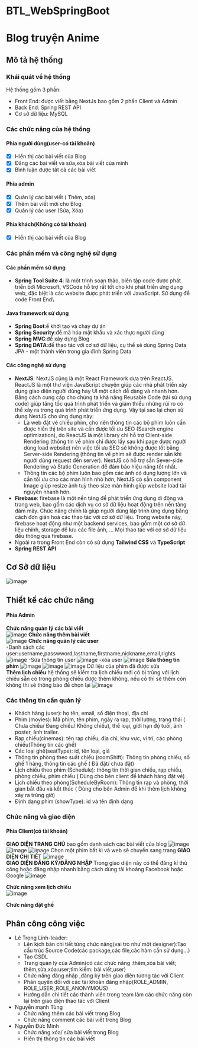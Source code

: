 # BTL_WebSpringBoot
# Blog truyện Anime
## Mô tả hệ thống
### Khái quát về hệ thống
Hệ thống gồm 3 phần:
- Front End: được viết bằng NextJs bao gồm 2 phần Client và Admin
- Back End: Spring REST API 
- Cơ sở dữ liệu: MySQL
### Các chức năng của hệ thống
#### Phía người dùng(user-có tài khoản)
  - [x] Hiển thị các bài viết của Blog
  - [x] Đăng các bài viết và sửa,xóa bài viết của mình
  - [x] Bình luận được tất cả các bài viết
#### Phía admin
  - [x] Quản lý các bài viết ( Thêm, xóa) 
  - [x] Thêm bài viết mới cho Blog 
  - [x] Quản lý các user (Sửa, Xóa)  
 #### Phía khách(Không có tài khoản)
  - [x] Hiển thị các bài viết của Blog
### Các phần mềm và công nghệ sử dụng
#### Các phần mềm sử dụng
-  **Spring Tool Suite 4**: là một trình soạn thảo, biên tập code được phát triển bởi Microsoft, 
VSCode hỗ trợ rất tốt cho khi phát triển ứng dụng web, đặc biệt là các website được phát triển với JavaScript. Sử dụng để code Front End\
#### Java framework sử dụng
-  **Spring Boot**:ể khởi tạo và chạy dự án
-  **Spring Security**:để mã hóa mật khẩu và xác thực người dùng
-  **Spring MVC**:để xây dựng Blog
-  **Spring DATA**:để thao tác với cơ sở dữ liệu, cụ thể sẽ dùng Spring Data JPA - một thành viên trong gia đình Spring Data
#### Các công nghệ sử dụng
- **NextJS**: NextJS cũng là một React Framework dựa trên ReactJS. 
ReactJS là một thư viện  JavaScript chuyên giúp các nhà phát triển xây dựng giao diện người dùng hay UI một cách dễ dàng và nhanh hơn.
Bằng cách cung cấp cho chúng ta khả năng Reusable Code  (tái sử dụng code) 
giúp tăng tốc quá trình phát triển và giảm thiểu những rủi ro có thể xảy ra trong quá trình phát triển ứng dụng. 
Vậy tại sao lại chọn sử dụng NextJS cho ứng dụng này: 
  - Là web đặt vé chiếu phim, cho nên thông tin các bộ phim luôn cần được hiển thị trên site và cần được tối ưu SEO (Search engine optimization), 
  do ReactJS là một library chỉ hỗ trợ Client-side Rendering (thông tin về phim chỉ được lấy sau khi page được người dùng load website)
  nên việc tối ưu SEO sẽ không được tốt bằng Server-side Rendering (thông tin về phim sẽ được render sẵn khi người dùng request đến server).
   NextJS có hỗ trợ sẵn Sever-side Rendering và Static Generation để đảm bảo hiệu năng tốt nhất.
  - Thông tin các bộ phim luôn bao gồm các ảnh có dung lượng lớn và cần tối ưu cho các màn hình nhỏ hơn, NextJS có sẵn component Image giúp resize ảnh tuỳ theo size màn hình giúp website load tài nguyên nhanh hơn.
- **Firebase**: firebase là một nền tảng để phát triển ứng dụng di động và trang web, bao gồm các dịch vụ cơ sở dữ liệu hoạt động trên nền tảng đám mây. Chức năng chính là giúp người dùng lập trinh ứng dụng bằng cách đơn giản hoá các thao tác với cơ sở dữ liệu. Trong website này, firebase hoạt động như một backend services, bao gồm một cơ sở dữ liệu chính, storage để lưu các file ảnh, … Mọi thao tác với cơ sở dữ liệu đều thông qua firebase.
- Ngoài ra trong Front End còn có sử dụng **Tailwind CSS** và **TypeScript**
- **Spring REST API**
## Cơ Sở dữ liệu 
![image](https://user-images.githubusercontent.com/91041371/171356444-10b403cf-e76d-4a73-acba-8ba119c7c933.png)
## Thiết kế các chức năng
#### Phía Admin
**Chức năng quản lý các bài viết** <br>
![image](https://user-images.githubusercontent.com/91041371/171363787-3a2518d8-6c10-46c2-a143-03465e074fe3.png)
**Chức năng thêm bài viết** <br>
![image](https://user-images.githubusercontent.com/91041371/171363362-91a43476-e73d-4087-b528-b156650fe16c.png)
**Chức năng quản lý các user** <br>
-Danh sách các user:username,passwword,lastname,firstname,nickname,email,rights
![image](https://user-images.githubusercontent.com/91041371/171363921-4dc40426-f10e-4ff6-a52d-62b41c634c0f.png)
-Sửa thông tin user
![image](https://user-images.githubusercontent.com/91041371/171364493-fb3884e1-a0be-4f47-b501-7b6372573db4.png)
-xóa user
![image](https://user-images.githubusercontent.com/91041371/171364606-a2c5e1b5-b906-4d76-b0dd-8bafaae71f62.png)
**Sửa thông tin phim**
![image](https://user-images.githubusercontent.com/88889991/170670909-e79f67b1-f23a-48bc-91b2-30bc83552f48.png)
![image](https://user-images.githubusercontent.com/88889991/170670968-eb5ec269-8d7f-4b85-9539-92e60833659f.png)
![image](https://user-images.githubusercontent.com/88889991/170671054-e3ba2441-ba2f-4f9b-b447-a9c48bc9a3b8.png)
Dữ liệu của phim đã được sửa<br>
**Thêm lịch chiếu** hệ thống sẽ kiểm tra lịch chiếu mới có bị trùng với lịch chiếu sẵn có trong phòng chiếu được thêm không, nếu có thì sẽ thêm còn không thì sẽ thông báo để chọn lại
![image](https://user-images.githubusercontent.com/88889991/170671237-4372dcc9-4dd6-4fb7-9b8a-bd7e7c2289a4.png)
### Các thông tin cần quản lý
- Khách hàng (user): họ tên, email, số điện thoại, địa chỉ
- Phim (movies): Mã phim, tên phim, ngày ra rạp, thời lượng, trạng thái ( Chưa chiếu/ Đang chiếu/ Không chiếu), thể loại, giới hạn độ tuổi, ảnh poster, ảnh trailer.
- Rạp chiếu(cinemas): tên rạp chiếu, địa chỉ, khu vực, vị trí, các phòng chiếu(Thông tin các ghế)
- Các loại ghế(seatType): id, tên loại, giá
- Thông tin phòng theo suất chiếu (roomShift): Thông tin phòng chiếu, số ghế 1 hàng, thông tin các ghế ( Đã đặt/ chưa đặt)
- Lịch chiếu theo phim (Schedule): thông tin thời gian chiếu, rạp chiếu, phòng chiếu, phim chiếu ( Dùng cho bên client để khách hàng đặt vé)
- Lịch chiếu theo phòng(ScheduleByRoom): Thông tin rạp và phòng, thời gian bắt đầu và kết thúc ( Dùng cho bên Admin để khi thêm lịch không xảy ra trùng giờ)
- Định dạng phim (showType): id và tên định dạng


### Chức năng và giao diện
#### Phía Client(có tài khoản)
**GIAO DIỆN TRANG CHỦ** bao gồm danh sách các bài viết của blog
![image](https://user-images.githubusercontent.com/88889991/170665645-08d056b3-3154-43b4-8c62-293b48aa3bff.png)
![image](https://user-images.githubusercontent.com/88889991/170666212-68b782cd-ccaf-4ad3-ba4e-ceca5daa52cd.png)
![image](https://user-images.githubusercontent.com/88889991/170665839-5b8aa934-a5e1-40f5-b2c8-d7206dd5d23f.png)
Chọn một phim bất kì và web sẽ chuyển sang trang **GIAO DIỆN CHI TIẾT**
![image](https://user-images.githubusercontent.com/88889991/170666872-b404f1b9-fc80-453a-bc5f-d50ee7aa0780.png) <br>
**GIAO DIỆN ĐĂNG KÝ/ĐĂNG NHẬP** Trong giao diện này có thể đăng kí thủ công hoặc đăng nhập nhanh bằng cách dùng tài khoảng Facebook hoặc Google
![image](https://user-images.githubusercontent.com/88889991/170668904-00660332-0d16-4aa8-a44e-820dfcdab09e.png)

**Chức năng xem lịch chiếu** <br>
![image](https://user-images.githubusercontent.com/88889991/170731148-e61f8b45-0579-40c2-a32a-12d9fcb468f8.png)

**Chức năng đặt ghế**



## Phân công công việc
- Lê Trọng Linh-leader:
  - Lên kịch bản chi tiết từng chức năng(vai trò như một designer):Tạo cấu trúc Source Code(các package,các file,các hàm cần sử dụng...)
  - Tạo CSDL
  - Trang quản lý của Admin(có các chức năng :thêm,xóa bài viết; thêm,sửa,xóa:user;tìm kiếm: bài viết,user)
  - Chức năng đăng nhập ,đăng ký trên giao diện tương tác với Client
  - Phân quyền đối với các tài khoản đăng nhập(ROLE_ADMIN, ROLE_USER ,ROLE_ANONYMOUS)
  - Hướng dẫn chi tiết các thành viên trong team làm các chức năng còn lại trên giao diện thao tác với Client
- Nguyễn mạnh Tùng
  - Chức năng thêm các bài viết trong Blog
  - Chức năng comment các bài viết trong Blog
- Nguyễn Đức Minh
  - Chức năng xóa/ sửa bài viết trong Blog
  - Hiển thị thông tin các bài viết
  
